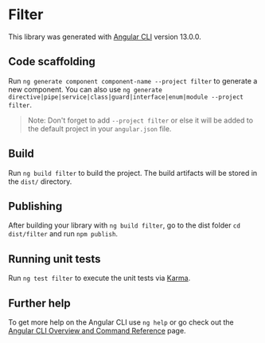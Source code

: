 # Filter

This library was generated with [Angular CLI](https://github.com/angular/angular-cli) version 13.0.0.

## Code scaffolding

Run `ng generate component component-name --project filter` to generate a new component. You can also use `ng generate directive|pipe|service|class|guard|interface|enum|module --project filter`.
> Note: Don't forget to add `--project filter` or else it will be added to the default project in your `angular.json` file. 

## Build

Run `ng build filter` to build the project. The build artifacts will be stored in the `dist/` directory.

## Publishing

After building your library with `ng build filter`, go to the dist folder `cd dist/filter` and run `npm publish`.

## Running unit tests

Run `ng test filter` to execute the unit tests via [Karma](https://karma-runner.github.io).

## Further help

To get more help on the Angular CLI use `ng help` or go check out the [Angular CLI Overview and Command Reference](https://angular.io/cli) page.
